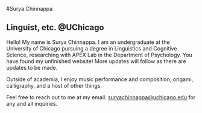 #Surya Chinnappa
## Linguist, etc. @UChicago

Hello! My name is Surya Chinnappa. I am an undergraduate at the University of Chicago pursuing a degree in Linguistics and Cognitive Science, researching with APEX Lab in the Department of Psychology. You have found my unfinished website! More updates will follow as there are updates to be made.

Outside of academia, I enjoy music performance and composition, origami, calligraphy, and a host of other things.

Feel free to reach out to me at my email: suryachinnappa@uchicago.edu for any and all inquiries.
